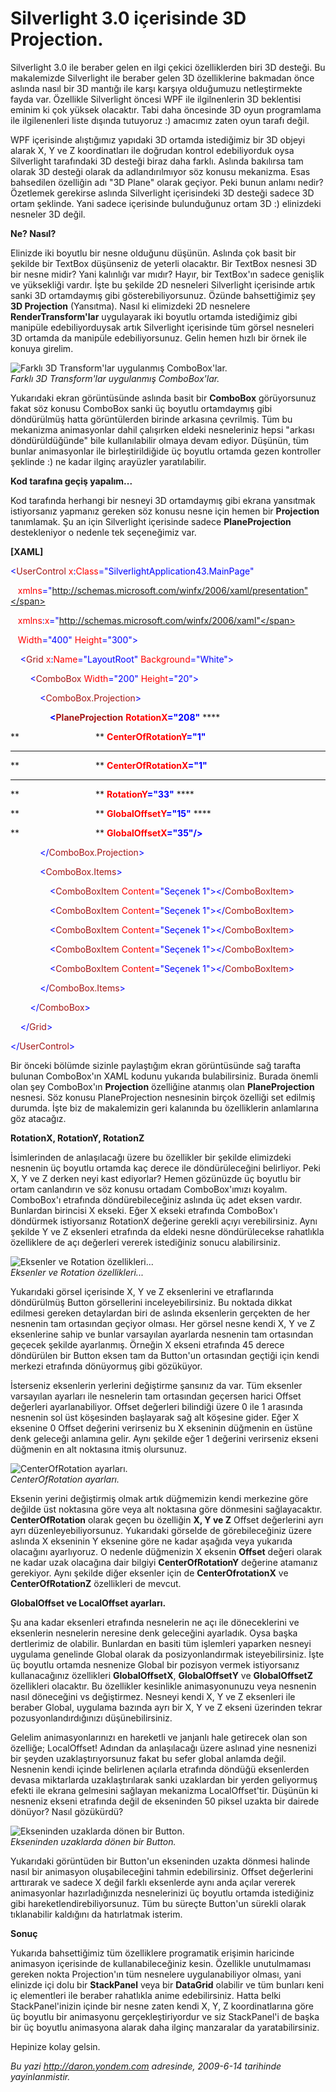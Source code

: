# Silverlight 3.0 içerisinde 3D Projection. 

Silverlight 3.0 ile beraber gelen en ilgi çekici özelliklerden biri 3D
desteği. Bu makalemizde Silverlight ile beraber gelen 3D özelliklerine
bakmadan önce aslında nasıl bir 3D mantığı ile karşı karşıya olduğumuzu
netleştirmekte fayda var. Özellikle Silverlight öncesi WPF ile
ilgilnenlerin 3D beklentisi eminim ki çok yüksek olacaktır. Tabi daha
öncesinde 3D oyun programlama ile ilgilenenleri liste dışında tutuyoruz
:) amacımız zaten oyun tarafı değil.

WPF içerisinde alıştığımız yapıdaki 3D ortamda istediğimiz bir 3D objeyi
alarak X, Y ve Z koordinatları ile doğrudan kontrol edebiliyorduk oysa
Silverlight tarafındaki 3D desteği biraz daha farklı. Aslında bakılırsa
tam olarak 3D desteği olarak da adlandırılmıyor söz konusu mekanizma.
Esas bahsedilen özelliğin adı "3D Plane" olarak geçiyor. Peki bunun
anlamı nedir? Özetlemek gerekirse aslında Silverlight içerisindeki 3D
desteği sadece 3D ortam şeklinde. Yani sadece içerisinde bulunduğunuz
ortam 3D :) elinizdeki nesneler 3D değil.

**Ne? Nasıl?**

Elinizde iki boyutlu bir nesne olduğunu düşünün. Aslında çok basit bir
şekilde bir TextBox düşünseniz de yeterli olacaktır. Bir TextBox nesnesi
3D bir nesne midir? Yani kalınlığı var mıdır? Hayır, bir TextBox'ın
sadece genişlik ve yüksekliği vardır. İşte bu şekilde 2D nesneleri
Silverlight içerisinde artık sanki 3D ortamdaymış gibi
gösterebiliyorsunuz. Özünde bahsettiğimiz şey **3D Projection**
(Yansıtma). Nasıl ki elimizdeki 2D nesnelere **RenderTransform'lar**
uygulayarak iki boyutlu ortamda istediğimiz gibi manipüle
edebiliyorduysak artık Silverlight içerisinde tüm görsel nesneleri 3D
ortamda da manipüle edebiliyorsunuz. Gelin hemen hızlı bir örnek ile
konuya girelim.

![Farklı 3D Transform'lar uygulanmış
ComboBox'lar.](media/Silverlight_3_0_icerisinde_3D_Projection/07062009_1.jpg)\
*Farklı 3D Transform'lar uygulanmış ComboBox'lar.*

Yukarıdaki ekran görüntüsünde aslında basit bir **ComboBox**
görüyorsunuz fakat söz konusu ComboBox sanki üç boyutlu ortamdaymış gibi
döndürülmüş hatta görüntülerden birinde arkasına çevrilmiş. Tüm bu
mekanizma animasyonlar dahil çalışırken eldeki nesneleriniz hepsi
"arkası döndürüldüğünde" bile kullanılabilir olmaya devam ediyor.
Düşünün, tüm bunlar animasyonlar ile birleştirildiğide üç boyutlu
ortamda gezen kontroller şeklinde :) ne kadar ilginç arayüzler
yaratılabilir.

**Kod tarafına geçiş yapalım...**

Kod tarafında herhangi bir nesneyi 3D ortamdaymış gibi ekrana yansıtmak
istiyorsanız yapmanız gereken söz konusu nesne için hemen bir
**Projection** tanımlamak. Şu an için Silverlight içerisinde sadece
**PlaneProjection** destekleniyor o nedenle tek seçeneğimiz var.

**[XAML]**

<span style="color: blue;">\<</span><span
style="color: #a31515;">UserControl</span><span style="color: red;">
x</span><span style="color: blue;">:</span><span
style="color: red;">Class</span><span
style="color: blue;">="SilverlightApplication43.MainPage"</span>

   <span style="color: red;"> xmlns</span><span
style="color: blue;">="http://schemas.microsoft.com/winfx/2006/xaml/presentation"</span>

   <span style="color: red;"> xmlns</span><span
style="color: blue;">:</span><span style="color: red;">x</span><span
style="color: blue;">="http://schemas.microsoft.com/winfx/2006/xaml"</span>

   <span style="color: red;"> Width</span><span
style="color: blue;">="400"</span><span style="color: red;">
Height</span><span style="color: blue;">="300"\></span>

<span style="color: #a31515;">    </span><span
style="color: blue;">\<</span><span
style="color: #a31515;">Grid</span><span style="color: red;">
x</span><span style="color: blue;">:</span><span
style="color: red;">Name</span><span
style="color: blue;">="LayoutRoot"</span><span style="color: red;">
Background</span><span style="color: blue;">="White"\></span>

<span style="color: #a31515;">        </span><span
style="color: blue;">\<</span><span
style="color: #a31515;">ComboBox</span><span style="color: red;">
Width</span><span style="color: blue;">="200"</span><span
style="color: red;"> Height</span><span
style="color: blue;">="20"\></span>

<span style="color: #a31515;">            </span><span
style="color: blue;">\<</span><span
style="color: #a31515;">ComboBox.Projection</span><span
style="color: blue;">\></span>

<span style="color: #a31515;">                </span><span
style="color: blue;"> **\<**</span><span
style="color: #a31515;">**PlaneProjection**</span><span
style="color: red;"> **RotationX**</span><span
style="color: blue;">**="208"**</span> ****

**                               ** <span style="color: red;">
**CenterOfRotationY**</span><span style="color: blue;">**="1"**</span>
****

**                               ** <span style="color: red;">
**CenterOfRotationX**</span><span style="color: blue;">**="1"**</span>
****

**                               ** <span style="color: red;">
**RotationY**</span><span style="color: blue;">**="33"**</span> ****

**                               ** <span style="color: red;">
**GlobalOffsetY**</span><span style="color: blue;">**="15"**</span> ****

**                               ** <span style="color: red;">
**GlobalOffsetX**</span><span style="color: blue;">**="35"/\>**</span>

<span style="color: #a31515;">            </span><span
style="color: blue;">\</</span><span
style="color: #a31515;">ComboBox.Projection</span><span
style="color: blue;">\></span>

<span style="color: #a31515;">            </span><span
style="color: blue;">\<</span><span
style="color: #a31515;">ComboBox.Items</span><span
style="color: blue;">\></span>

<span style="color: #a31515;">                </span><span
style="color: blue;">\<</span><span
style="color: #a31515;">ComboBoxItem</span><span style="color: red;">
Content</span><span style="color: blue;">="Seçenek 1"\>\</</span><span
style="color: #a31515;">ComboBoxItem</span><span
style="color: blue;">\></span>

<span style="color: #a31515;">                </span><span
style="color: blue;">\<</span><span
style="color: #a31515;">ComboBoxItem</span><span style="color: red;">
Content</span><span style="color: blue;">="Seçenek 1"\>\</</span><span
style="color: #a31515;">ComboBoxItem</span><span
style="color: blue;">\></span>

<span style="color: #a31515;">                </span><span
style="color: blue;">\<</span><span
style="color: #a31515;">ComboBoxItem</span><span style="color: red;">
Content</span><span style="color: blue;">="Seçenek 1"\>\</</span><span
style="color: #a31515;">ComboBoxItem</span><span
style="color: blue;">\></span>

<span style="color: #a31515;">                </span><span
style="color: blue;">\<</span><span
style="color: #a31515;">ComboBoxItem</span><span style="color: red;">
Content</span><span style="color: blue;">="Seçenek 1"\>\</</span><span
style="color: #a31515;">ComboBoxItem</span><span
style="color: blue;">\></span>

<span style="color: #a31515;">                </span><span
style="color: blue;">\<</span><span
style="color: #a31515;">ComboBoxItem</span><span style="color: red;">
Content</span><span style="color: blue;">="Seçenek 1"\>\</</span><span
style="color: #a31515;">ComboBoxItem</span><span
style="color: blue;">\></span>

<span style="color: #a31515;">            </span><span
style="color: blue;">\</</span><span
style="color: #a31515;">ComboBox.Items</span><span
style="color: blue;">\></span>

<span style="color: #a31515;">        </span><span
style="color: blue;">\</</span><span
style="color: #a31515;">ComboBox</span><span
style="color: blue;">\></span>

<span style="color: #a31515;">    </span><span
style="color: blue;">\</</span><span
style="color: #a31515;">Grid</span><span style="color: blue;">\></span>

<span style="color: blue;">\</</span><span
style="color: #a31515;">UserControl</span><span
style="color: blue;">\></span>

Bir önceki bölümde sizinle paylaştığım ekran görüntüsünde sağ tarafta
bulunan ComboBox'ın XAML kodunu yukarıda bulabilirsiniz. Burada önemli
olan şey ComboBox'ın **Projection** özelliğine atanmış olan
**PlaneProjection** nesnesi. Söz konusu PlaneProjection nesnesinin
birçok özelliği set edilmiş durumda. İşte biz de makalemizin geri
kalanında bu özelliklerin anlamlarına göz atacağız.

**RotationX, RotationY, RotationZ**

İsimlerinden de anlaşılacağı üzere bu özellikler bir şekilde elimizdeki
nesnenin üç boyutlu ortamda kaç derece ile döndürüleceğini belirliyor.
Peki X, Y ve Z derken neyi kast ediyorlar? Hemen gözünüzde üç boyutlu
bir ortam canlandırın ve söz konusu ortadam ComboBox'ımızı koyalım.
ComboBox'ı etrafında döndürebileceğiniz aslında üç adet eksen vardır.
Bunlardan birincisi X ekseki. Eğer X ekseki etrafında ComboBox'ı
döndürmek istiyorsanız RotationX değerine gerekli açıyı verebilirsiniz.
Aynı şekilde Y ve Z eksenleri etrafında da eldeki nesne döndürülecekse
rahatlıkla özelliklere de açı değerleri vererek istediğiniz sonucu
alabilirsiniz.

![Eksenler ve Rotation
özellikleri...](media/Silverlight_3_0_icerisinde_3D_Projection/07062009_2.gif)\
*Eksenler ve Rotation özellikleri...*

Yukarıdaki görsel içerisinde X, Y ve Z eksenlerini ve etraflarında
döndürülmüş Button görsellerini inceleyebilirsiniz. Bu noktada dikkat
edilmesi gereken detaylardan biri de aslında eksenlerin gerçekten de her
nesnenin tam ortasından geçiyor olması. Her görsel nesne kendi X, Y ve Z
eksenlerine sahip ve bunlar varsayılan ayarlarda nesnenin tam ortasından
geçecek şekilde ayarlanmış. Örneğin X ekseni etrafında 45 derece
döndürülen bir Button eksen tam da Button'un ortasından geçtiği için
kendi merkezi etrafında dönüyormuş gibi gözüküyor.

İsterseniz eksenlerin yerlerini değiştirme şansınız da var. Tüm eksenler
varsayılan ayarları ile nesnelerin tam ortasından geçersen harici Offset
değerleri ayarlanabiliyor. Offset değerleri bilindiği üzere 0 ile 1
arasında nesnenin sol üst köşesinden başlayarak sağ alt köşesine gider.
Eğer X eksenine 0 Offset değerini verirseniz bu X ekseninin düğmenin en
üstüne denk geleceği anlamına gelir. Aynı şekilde eğer 1 değerini
verirseniz ekseni düğmenin en alt noktasına itmiş olursunuz.

![CenterOfRotation
ayarları.](media/Silverlight_3_0_icerisinde_3D_Projection/07062009_3.gif)\
*CenterOfRotation ayarları.*

Eksenin yerini değiştirmiş olmak artık düğmemizin kendi merkezine göre
değilde üst noktasına göre veya alt noktasına göre dönmesini
sağlayacaktır. **CenterOfRotation** olarak geçen bu özelliğin **X, Y ve
Z** Offset değerlerini ayrı ayrı düzenleyebiliyorsunuz. Yukarıdaki
görselde de görebileceğiniz üzere aslında X ekseninin Y eksenine göre ne
kadar aşağıda veya yukarıda olacağını ayarlıyoruz. O nedenle düğmenizin
X eksenin **Offset** değeri olarak ne kadar uzak olacağına dair bilgiyi
**CenterOfRotationY** değerine atamanız gerekiyor. Aynı şekilde diğer
eksenler için de **CenterOfrotationX** ve **CenterOfRotationZ**
özellikleri de mevcut.

**GlobalOffset ve LocalOffset ayarları.**

Şu ana kadar eksenleri etrafında nesnelerin ne açı ile döneceklerini ve
eksenlerin nesnelerin neresine denk geleceğini ayarladık. Oysa başka
dertlerimiz de olabilir. Bunlardan en basiti tüm işlemleri yaparken
nesneyi uygulama genelinde Global olarak da posizyonlandırmak
isteyebilirsiniz. İşte üç boyutlu ortamda nesnenize Global bir pozisyon
vermek istiyorsanız kullanacağınız özellikleri **GlobalOffsetX**,
**GlobalOffsetY** ve **GlobalOffsetZ** özellikleri olacaktır. Bu
özellikler kesinlikle animasyonunuzu veya nesnenin nasıl döneceğini vs
değiştirmez. Nesneyi kendi X, Y ve Z eksenleri ile beraber Global,
uygulama bazında ayrı bir X, Y ve Z ekseni üzerinden tekrar
pozusyonlandırdığınızı düşünebilirsiniz.

Gelelim animasyonlarınızı en hareketli ve janjanlı hale getirecek olan
son özelliğe; LocalOffset! Adından da anlaşılacağı üzere aslınad yine
nesnenizi bir şeyden uzaklaştırıyorsunuz fakat bu sefer global anlamda
değil. Nesnenin kendi içinde belirlenen açılarla etrafında döndüğü
eksenlerden devasa miktarlarda uzaklaştırılarak sanki uzaklardan bir
yerden geliyormuş efekti ile ekrana gelmesini sağlayan mekanizma
LocalOffset'tir. Düşünün ki nesneniz ekseni etrafında değil de
ekseninden 50 piksel uzakta bir dairede dönüyor? Nasıl gözükürdü?

![Ekseninden uzaklarda dönen bir
Button.](media/Silverlight_3_0_icerisinde_3D_Projection/07062009_4.gif)\
*Ekseninden uzaklarda dönen bir Button.*

Yukarıdaki görüntüden bir Button'un ekseninden uzakta dönmesi halinde
nasıl bir animasyon oluşabileceğini tahmin edebilirsiniz. Offset
değerlerini arttırarak ve sadece X değil farklı eksenlerde aynı anda
açılar vererek animasyonlar hazırladığınızda nesnelerinizi üç boyutlu
ortamda istediğiniz gibi hareketlendirebiliyorsunuz. Tüm bu süreçte
Button'un sürekli olarak tıklanabilir kaldığını da hatırlatmak isterim.

**Sonuç**

Yukarıda bahsettiğimiz tüm özelliklere programatik erişimin haricinde
animasyon içerisinde de kullanabileceğiniz kesin. Özellikle unutulmaması
gereken nokta Projection'ın tüm nesnelere uygulanabiliyor olması, yani
elinizde içi dolu bir **StackPanel** veya bir **DataGrid** olabilir ve
tüm bunları keni iç elementleri ile beraber rahatlıkla anime
edebilirsiniz. Hatta belki StackPanel'inizin içinde bir nesne zaten
kendi X, Y, Z koordinatlarına göre üç boyutlu bir animasyonu
gerçekleştiriyordur ve siz StackPanel'i de başka bir üç boyutlu
animasyona alarak daha ilginç manzaralar da yaratabilirsiniz.

Hepinize kolay gelsin.


*Bu yazi http://daron.yondem.com adresinde, 2009-6-14 tarihinde yayinlanmistir.*